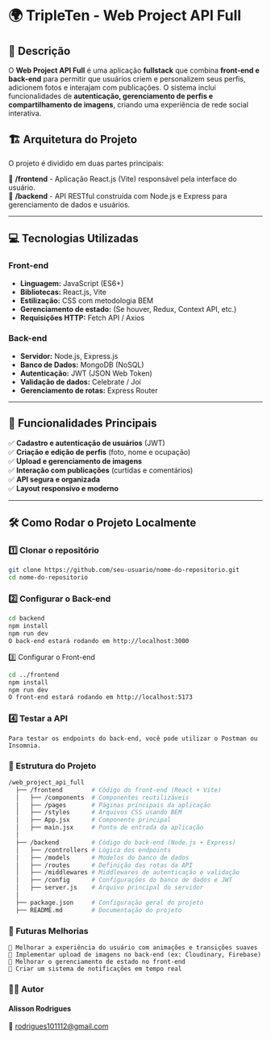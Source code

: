 # 🌍 **TripleTen - Web Project API Full**

## 📖 **Descrição**  
O **Web Project API Full** é uma aplicação **fullstack** que combina **front-end e back-end** para permitir que usuários criem e personalizem seus perfis, adicionem fotos e interajam com publicações. O sistema inclui funcionalidades de **autenticação, gerenciamento de perfis e compartilhamento de imagens**, criando uma experiência de rede social interativa.

## 🏗 **Arquitetura do Projeto**  
O projeto é dividido em duas partes principais:

📂 **/frontend** - Aplicação React.js (Vite) responsável pela interface do usuário.  
📂 **/backend** - API RESTful construída com Node.js e Express para gerenciamento de dados e usuários.

---

## 💻 **Tecnologias Utilizadas**  

### **Front-end**  
- **Linguagem:** JavaScript (ES6+)  
- **Bibliotecas:** React.js, Vite  
- **Estilização:** CSS com metodologia BEM  
- **Gerenciamento de estado:** (Se houver, Redux, Context API, etc.)  
- **Requisições HTTP:** Fetch API / Axios  

### **Back-end**  
- **Servidor:** Node.js, Express.js  
- **Banco de Dados:** MongoDB (NoSQL)  
- **Autenticação:** JWT (JSON Web Token)  
- **Validação de dados:** Celebrate / Joi  
- **Gerenciamento de rotas:** Express Router

---

## 🚀 **Funcionalidades Principais**  

✅ **Cadastro e autenticação de usuários** (JWT)  
✅ **Criação e edição de perfis** (foto, nome e ocupação)  
✅ **Upload e gerenciamento de imagens**  
✅ **Interação com publicações** (curtidas e comentários)  
✅ **API segura e organizada**  
✅ **Layout responsivo e moderno**

---

## 🛠 **Como Rodar o Projeto Localmente**  

### **1️⃣ Clonar o repositório**  
```bash
git clone https://github.com/seu-usuario/nome-do-repositorio.git
cd nome-do-repositorio
```
### **2️⃣ Configurar o Back-end**
```bash
cd backend
npm install
npm run dev
O back-end estará rodando em http://localhost:3000
```
3️⃣ Configurar o Front-end
```bash
cd ../frontend
npm install
npm run dev
O front-end estará rodando em http://localhost:5173
```
### 4️⃣ Testar a API
```
Para testar os endpoints do back-end, você pode utilizar o Postman ou Insomnia.
```
### 📂 Estrutura do Projeto
```bash
/web_project_api_full
  ├── /frontend        # Código do front-end (React + Vite)
  │   ├── /components  # Componentes reutilizáveis
  │   ├── /pages       # Páginas principais da aplicação
  │   ├── /styles      # Arquivos CSS usando BEM
  │   ├── App.jsx      # Componente principal
  │   ├── main.jsx     # Ponto de entrada da aplicação
  │
  ├── /backend         # Código do back-end (Node.js + Express)
  │   ├── /controllers # Lógica dos endpoints
  │   ├── /models      # Modelos do banco de dados
  │   ├── /routes      # Definição das rotas da API
  │   ├── /middlewares # Middlewares de autenticação e validação
  │   ├── /config      # Configurações do banco de dados e JWT
  │   ├── server.js    # Arquivo principal do servidor
  │
  ├── package.json     # Configuração geral do projeto
  ├── README.md        # Documentação do projeto
```
### 🔮 Futuras Melhorias
```
🔹 Melhorar a experiência do usuário com animações e transições suaves
🔹 Implementar upload de imagens no back-end (ex: Cloudinary, Firebase)
🔹 Melhorar o gerenciamento de estado no front-end
🔹 Criar um sistema de notificações em tempo real
```
### 👨‍💻 Autor
#### Alisson Rodrigues
📧 rodrigues101112@gmail.com




